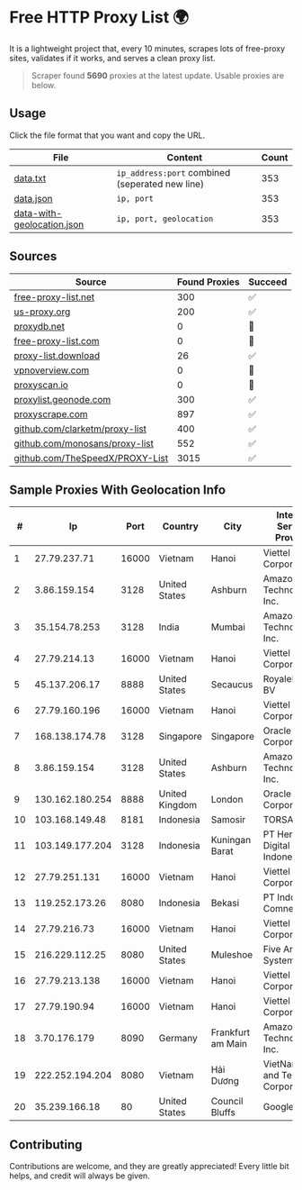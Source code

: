 
# Free HTTP Proxy List 🌍

It is a lightweight project that, every 10 minutes, scrapes lots of free-proxy sites, validates if it works, and serves a clean proxy list.


> Scraper found **5690** proxies at the latest update. Usable proxies are below.

## Usage

Click the file format that you want and copy the URL.


|File|Content|Count|
|----|-------|-----|
|[data.txt](https://raw.githubusercontent.com/themiralay/Proxy-List-World/master/data.txt)|`ip_address:port` combined (seperated new line)|353|
|[data.json](https://raw.githubusercontent.com/themiralay/Proxy-List-World/master/data.json)|`ip, port`|353|
|[data-with-geolocation.json](https://raw.githubusercontent.com/themiralay/Proxy-List-World/master/data-with-geolocation.json)|`ip, port, geolocation`|353|

## Sources

|Source|Found Proxies|Succeed|
|------|-------------|-------|
|[free-proxy-list.net](https://free-proxy-list.net)|300|✅|
|[us-proxy.org](https://www.us-proxy.org)|200|✅|
|[proxydb.net](http://proxydb.net)|0|🚫|
|[free-proxy-list.com](https://free-proxy-list.com/?page=&port=&type%5B%5D=http&type%5B%5D=https&up_time=0&search=Search)|0|🚫|
|[proxy-list.download](https://www.proxy-list.download/HTTP)|26|✅|
|[vpnoverview.com](https://vpnoverview.com/privacy/anonymous-browsing/free-proxy-servers)|0|🚫|
|[proxyscan.io](https://www.proxyscan.io)|0|🚫|
|[proxylist.geonode.com](https://proxylist.geonode.com/api/proxy-list?limit=300&page=1&sort_by=lastChecked&sort_type=desc&protocols=http,https)|300|✅|
|[proxyscrape.com](https://api.proxyscrape.com/v2/?request=displayproxies&protocol=http&timeout=10000&country=all&ssl=all&anonymity=all)|897|✅|
|[github.com/clarketm/proxy-list](https://raw.githubusercontent.com/clarketm/proxy-list/master/proxy-list-raw.txt)|400|✅|
|[github.com/monosans/proxy-list](https://raw.githubusercontent.com/monosans/proxy-list/main/proxies/http.txt)|552|✅|
|[github.com/TheSpeedX/PROXY-List](https://raw.githubusercontent.com/TheSpeedX/PROXY-List/master/http.txt)|3015|✅|


## Sample Proxies With Geolocation Info

|#|Ip|Port|Country|City|Internet Service Provider|
|-|--|----|-------|----|-------------------------|
|1|27.79.237.71|16000|Vietnam|Hanoi|Viettel Corporation|
|2|3.86.159.154|3128|United States|Ashburn|Amazon Technologies Inc.|
|3|35.154.78.253|3128|India|Mumbai|Amazon Technologies Inc.|
|4|27.79.214.13|16000|Vietnam|Hanoi|Viettel Corporation|
|5|45.137.206.17|8888|United States|Secaucus|RoyaleHosting BV|
|6|27.79.160.196|16000|Vietnam|Hanoi|Viettel Corporation|
|7|168.138.174.78|3128|Singapore|Singapore|Oracle Corporation|
|8|3.86.159.154|3128|United States|Ashburn|Amazon Technologies Inc.|
|9|130.162.180.254|8888|United Kingdom|London|Oracle Corporation|
|10|103.168.149.48|8181|Indonesia|Samosir|TORSADA|
|11|103.149.177.204|3128|Indonesia|Kuningan Barat|PT Herza Digital Indonesia|
|12|27.79.251.131|16000|Vietnam|Hanoi|Viettel Corporation|
|13|119.252.173.26|8080|Indonesia|Bekasi|PT Indonesia Comnets Plus|
|14|27.79.216.73|16000|Vietnam|Hanoi|Viettel Corporation|
|15|216.229.112.25|8080|United States|Muleshoe|Five Area Systems, LLC|
|16|27.79.213.138|16000|Vietnam|Hanoi|Viettel Corporation|
|17|27.79.190.94|16000|Vietnam|Hanoi|Viettel Corporation|
|18|3.70.176.179|8090|Germany|Frankfurt am Main|Amazon Technologies Inc.|
|19|222.252.194.204|8080|Vietnam|Hải Dương|VietNam Post and Telecom Corporation|
|20|35.239.166.18|80|United States|Council Bluffs|Google LLC|



## Contributing

Contributions are welcome, and they are greatly appreciated! Every
little bit helps, and credit will always be given.

